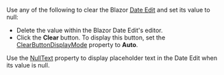 Use any of the following to clear the Blazor [Date Edit](https://docs.devexpress.com/Blazor/DevExpress.Blazor.DxDateEdit-1) and set its value to null:

*   Delete the value within the Blazor Date Edit's editor.
*   Click the **Clear** button. To display this button, set the [ClearButtonDisplayMode](https://docs.devexpress.com/Blazor/DevExpress.Blazor.DxDateEdit-1.ClearButtonDisplayMode) property to **Auto**.

Use the [NullText](https://docs.devexpress.com/Blazor/DevExpress.Blazor.DxDateEdit-1.NullText) property to display placeholder text in the Date Edit when its value is null.
